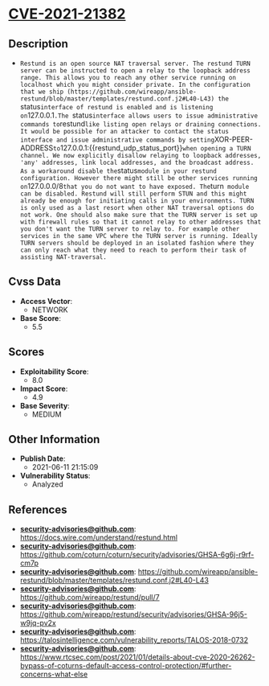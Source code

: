 
# [CVE-2021-21382](https://docs.wire.com/understand/restund.html)

## Description

- `Restund is an open source NAT traversal server. The restund TURN server can be instructed to open a relay to the loopback address range. This allows you to reach any other service running on localhost which you might consider private. In the configuration that we ship (https://github.com/wireapp/ansible-restund/blob/master/templates/restund.conf.j2#L40-L43) the `status` interface of restund is enabled and is listening on `127.0.0.1`.The `status` interface allows users to issue administrative commands to `restund` like listing open relays or draining connections. It would be possible for an attacker to contact the status interface and issue administrative commands by setting `XOR-PEER-ADDRESS` to `127.0.0.1:{{restund_udp_status_port}}` when opening a TURN channel. We now explicitly disallow relaying to loopback addresses, 'any' addresses, link local addresses, and the broadcast address. As a workaround disable the `status` module in your restund configuration. However there might still be other services running on `127.0.0.0/8` that you do not want to have exposed. The `turn` module can be disabled. Restund will still perform STUN and this might already be enough for initiating calls in your environments. TURN is only used as a last resort when other NAT traversal options do not work. One should also make sure that the TURN server is set up with firewall rules so that it cannot relay to other addresses that you don't want the TURN server to relay to. For example other services in the same VPC where the TURN server is running. Ideally TURN servers should be deployed in an isolated fashion where they can only reach what they need to reach to perform their task of assisting NAT-traversal.`

## Cvss Data

- **Access Vector**:
  - NETWORK
- **Base Score**:
  - 5.5

## Scores

- **Exploitability Score**:
  - 8.0
- **Impact Score**:
  - 4.9
- **Base Severity**:
  - MEDIUM

## Other Information

- **Publish Date**:
  - 2021-06-11 21:15:09
- **Vulnerability Status**:
  - Analyzed

## References

- **security-advisories@github.com**: https://docs.wire.com/understand/restund.html
- **security-advisories@github.com**: https://github.com/coturn/coturn/security/advisories/GHSA-6g6j-r9rf-cm7p
- **security-advisories@github.com**: https://github.com/wireapp/ansible-restund/blob/master/templates/restund.conf.j2#L40-L43
- **security-advisories@github.com**: https://github.com/wireapp/restund/pull/7
- **security-advisories@github.com**: https://github.com/wireapp/restund/security/advisories/GHSA-96j5-w9jq-pv2x
- **security-advisories@github.com**: https://talosintelligence.com/vulnerability_reports/TALOS-2018-0732
- **security-advisories@github.com**: https://www.rtcsec.com/post/2021/01/details-about-cve-2020-26262-bypass-of-coturns-default-access-control-protection/#further-concerns-what-else

